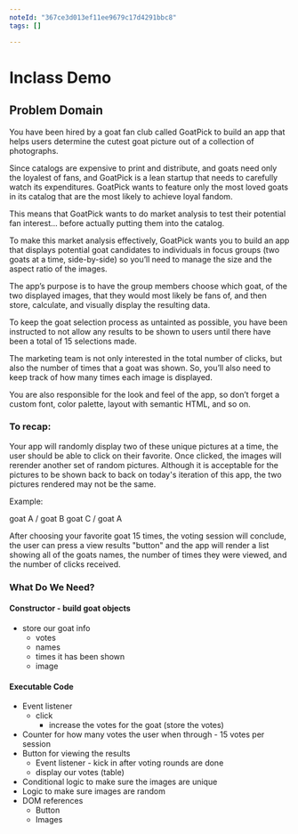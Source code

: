 ```yaml
---
noteId: "367ce3d013ef11ee9679c17d4291bbc8"
tags: []

---
```


# Inclass Demo

## Problem Domain

You have been hired by a goat fan club called GoatPick to build an app that helps users determine the cutest goat picture out of a collection of photographs.

Since catalogs are expensive to print and distribute, and goats need only the loyalest of fans, and GoatPick is a lean startup that needs to carefully watch its expenditures. GoatPick wants to feature only the most loved goats in its catalog that are the most likely to achieve loyal fandom.

This means that GoatPick wants to do market analysis to test their potential fan interest… before actually putting them into the catalog.

To make this market analysis effectively, GoatPick wants you to build an app that displays potential goat candidates to individuals in focus groups (two goats at a time, side-by-side) so you’ll need to manage the size and the aspect ratio of the images.

The app’s purpose is to have the group members choose which goat, of the two displayed images, that they would most likely be fans of, and then store, calculate, and visually display the resulting data.

To keep the goat selection process as untainted as possible, you have been instructed to not allow any results to be shown to users until there have been a total of 15 selections made.

The marketing team is not only interested in the total number of clicks, but also the number of times that a goat was shown. So, you’ll also need to keep track of how many times each image is displayed.

You are also responsible for the look and feel of the app, so don’t forget a custom font, color palette, layout with semantic HTML, and so on.

### To recap:

Your app will randomly display two of these unique pictures at a time, the user should be able to click on their favorite.  Once clicked, the images will rerender another set of random pictures.  Although it is acceptable for the pictures to be shown back to back on today's iteration of this app, the two pictures rendered may not be the same.

Example:

goat A / goat B
goat C / goat A

After choosing your favorite goat 15 times, the voting session will conclude, the user can press a view results "button" and the app will render a list showing all of the goats names, the number of times they were viewed, and the number of clicks received.

### What Do We Need?

#### Constructor - build goat objects

- store our goat info
  - votes
  - names
  - times it has been shown
  - image

#### Executable Code

- Event listener
  - click
    - increase the votes for the goat (store the votes)
- Counter for how many votes the user when through - 15 votes per session
- Button for viewing the results
  - Event listener - kick in after voting rounds are done
  - display our votes (table)
- Conditional logic to make sure the images are unique
- Logic to make sure images are random
- DOM references
  - Button
  - Images
